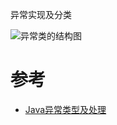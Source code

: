 



异常实现及分类


![异常类的结构图](../../pic/2020-07-04/2020-07-04-16-19-52.png)





# 参考

- [Java异常类型及处理](https://blog.csdn.net/michaelgo/article/details/82790253)

